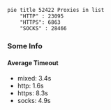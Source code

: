 
```mermaid
pie title 52422 Proxies in list
    "HTTP" : 23095
    "HTTPS": 6863
    "SOCKS" : 28466
```

### Some Info
#### Average Timeout

- mixed: 3.4s
- http: 1.6s
- https: 8.3s
- socks: 4.9s